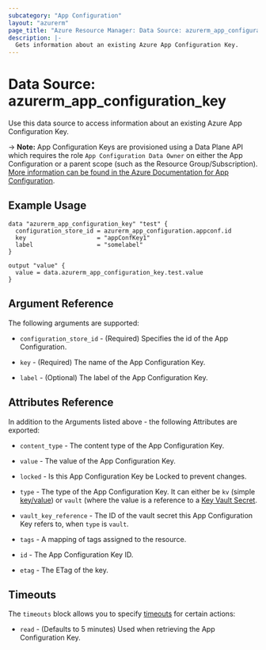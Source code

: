 ```yaml
---
subcategory: "App Configuration"
layout: "azurerm"
page_title: "Azure Resource Manager: Data Source: azurerm_app_configuration_key"
description: |-
  Gets information about an existing Azure App Configuration Key.
---
```


# Data Source: azurerm_app_configuration_key

Use this data source to access information about an existing Azure App Configuration Key.

-> **Note:** App Configuration Keys are provisioned using a Data Plane API which requires the role `App Configuration Data Owner` on either the App Configuration or a parent scope (such as the Resource Group/Subscription). [More information can be found in the Azure Documentation for App Configuration](https://docs.microsoft.com/azure/azure-app-configuration/concept-enable-rbac#azure-built-in-roles-for-azure-app-configuration).

## Example Usage

```hcl
data "azurerm_app_configuration_key" "test" {
  configuration_store_id = azurerm_app_configuration.appconf.id
  key                    = "appConfKey1"
  label                  = "somelabel"
}

output "value" {
  value = data.azurerm_app_configuration_key.test.value
}
```

## Argument Reference

The following arguments are supported:

* `configuration_store_id` - (Required) Specifies the id of the App Configuration.

* `key` - (Required) The name of the App Configuration Key.

* `label` - (Optional) The label of the App Configuration Key.

## Attributes Reference

In addition to the Arguments listed above - the following Attributes are exported:

* `content_type` - The content type of the App Configuration Key.

* `value` - The value of the App Configuration Key.

* `locked` - Is this App Configuration Key be Locked to prevent changes.

* `type` - The type of the App Configuration Key. It can either be `kv` (simple [key/value](https://docs.microsoft.com/azure/azure-app-configuration/concept-key-value)) or `vault` (where the value is a reference to a [Key Vault Secret](https://azure.microsoft.com/en-gb/services/key-vault/).

* `vault_key_reference` - The ID of the vault secret this App Configuration Key refers to, when `type` is `vault`.

* `tags` - A mapping of tags assigned to the resource.

* `id` - The App Configuration Key ID.

* `etag` - The ETag of the key.

## Timeouts

The `timeouts` block allows you to specify [timeouts](https://www.terraform.io/language/resources/syntax#operation-timeouts) for certain actions:

* `read` - (Defaults to 5 minutes) Used when retrieving the App Configuration Key.
